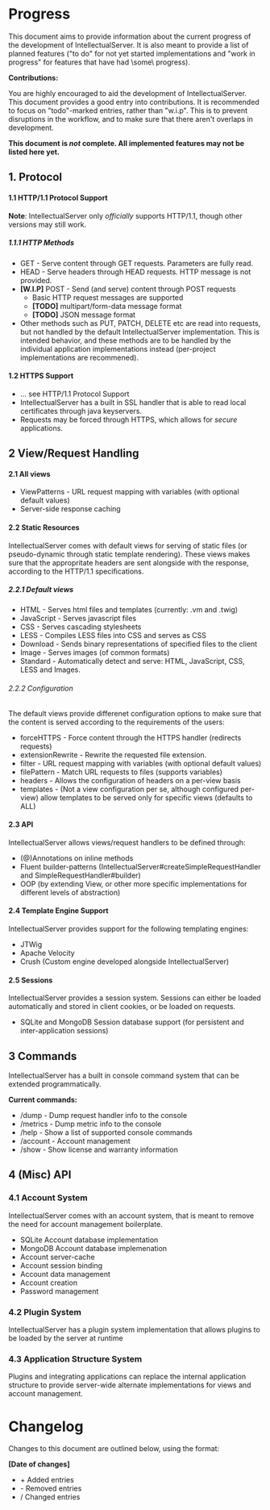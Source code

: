 # Progress

This document aims to provide information about the current progress of the development of IntellectualServer. It is also meant to provide a list of planned features ("to do" for not yet started implementations and "work in progress" for features that have had \some\ progress). 

**Contributions:**

You are highly encouraged to aid the development of IntellectualServer. This document provides a good entry into contributions. It is recommended to focus on "todo"-marked entries, rather than "w.i.p". This is to prevent disruptions in the workflow, and to make sure that there aren't overlaps in development. 

**This document is *not* complete. All implemented features may not be listed here yet.**

## 1. Protocol

#### 1.1 HTTP/1.1 Protocol Support
**Note**: IntellectualServer only *officially* supports HTTP/1.1, though other versions may still work.

##### 1.1.1 HTTP Methods
* GET - Serve content through GET requests. Parameters are fully read.
* HEAD - Serve headers through HEAD requests. HTTP message is not provided.
* **[W.I.P]** POST - Send (and serve) content through POST requests
	* Basic HTTP request messages are supported
	* **[TODO]** multipart/form-data message format
	* **[TODO]** JSON message format
* Other methods such as PUT, PATCH, DELETE etc are read into requests, but not handled by the default IntellectualServer implementation. This is intended behavior, and these methods are to be handled by the individual application implementations instead (per-project implementations are recommened).

#### 1.2 HTTPS Support
* ... see HTTP/1.1 Protocol Support
* IntellectualServer has a built in SSL handler that is able to read local certificates through java keyservers. 
* Requests may be forced through HTTPS, which allows for *secure* applications.

## 2 View/Request Handling
#### 2.1 All views
* ViewPatterns - URL request mapping with variables (with optional default values)
* Server-side response caching

#### 2.2 Static Resources
IntellectualServer comes with default views for serving of static files (or pseudo-dynamic through static template rendering). These views makes sure that the appropritate headers are sent alongside with the response, according to the HTTP/1.1 specifications.

##### 2.2.1 Default views
* HTML - Serves html files and templates (currently: .vm and .twig)
* JavaScript - Serves javascript files
* CSS - Serves cascading stylesheets
* LESS - Compiles LESS files into CSS and serves as CSS
* Download - Sends binary representations of specified files to the client
* Image - Serves images (of common formats)
* Standard - Automatically detect and serve: HTML, JavaScript, CSS, LESS and Images.

###### 2.2.2 Configuration
The default views provide differenet configuration options to make sure that the content is served according to the requirements of the users:
* forceHTTPS - Force content through the HTTPS handler (redirects requests)
* extensionRewrite - Rewrite the requested file extension.
* filter - URL request mapping with variables (with optional default values)
* filePattern - Match URL requests to files (supports variables)
* headers - Allows the configuration of headers on a per-view basis
* templates - (Not a view configuration per se, although configured per-view) allow templates to be served only for specific views (defaults to ALL)

#### 2.3 API
IntellectualServer allows views/request handlers to be defined through:
* (@)Annotations on inline methods
* Fluent builder-patterns (IntellectualServer#createSimpleRequestHandler and SimpleRequestHandler#builder)
* OOP (by extending View, or other more specific implementations for different levels of abstraction)

#### 2.4 Template Engine Support
IntellectualServer provides support for the following templating engines:
* JTWig
* Apache Velocity
* Crush (Custom engine developed alongside IntellectualServer)

#### 2.5 Sessions
IntellectualServer provides a session system. Sessions can either be loaded automatically and stored in client cookies, or be loaded on requests.
* SQLite and MongoDB Session database support (for persistent and inter-application sessions)

## 3 Commands
IntellectualServer has a built in console command system that can be extended programmatically.

**Current commands:**
* /dump - Dump request handler info to the console
* /metrics - Dump metric info to the console
* /help - Show a list of supported console commands
* /account - Account management
* /show - Show license and warranty information

## 4 (Misc) API
### 4.1 Account System
IntellectualServer comes with an account system, that is meant to remove the need for account management boilerplate.
* SQLite Account database implementation
* MongoDB Account database implemenation
* Account server-cache
* Account session binding
* Account data management
* Account creation
* Password management

### 4.2 Plugin System
IntellectualServer has a plugin system implementation that allows plugins to be loaded by the server at runtime

### 4.3 Application Structure System
Plugins and integrating applications can replace the internal application structure to provide server-wide alternate implementations for views and account management.

# Changelog
Changes to this document are outlined below, using the format:

**[Date of changes]**
* \+ Added entries
* \- Removed entries
* \/ Changed entries
